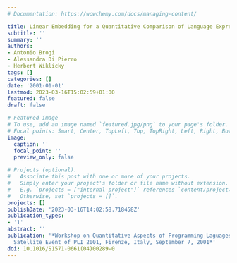 ```yaml
---
# Documentation: https://wowchemy.com/docs/managing-content/

title: Linear Embedding for a Quantitative Comparison of Language Expressiveness
subtitle: ''
summary: ''
authors:
- Antonio Brogi
- Alessandra Di Pierro
- Herbert Wiklicky
tags: []
categories: []
date: '2001-01-01'
lastmod: 2023-03-16T15:02:59+01:00
featured: false
draft: false

# Featured image
# To use, add an image named `featured.jpg/png` to your page's folder.
# Focal points: Smart, Center, TopLeft, Top, TopRight, Left, Right, BottomLeft, Bottom, BottomRight.
image:
  caption: ''
  focal_point: ''
  preview_only: false

# Projects (optional).
#   Associate this post with one or more of your projects.
#   Simply enter your project's folder or file name without extension.
#   E.g. `projects = ["internal-project"]` references `content/project/deep-learning/index.md`.
#   Otherwise, set `projects = []`.
projects: []
publishDate: '2023-03-16T14:02:58.718458Z'
publication_types:
- '1'
abstract: ''
publication: '*Workshop on Quantitative Aspects of Programming Laguages, QAPL 2001,
  Satellite Event of PLI 2001, Firenze, Italy, September 7, 2001*'
doi: 10.1016/S1571-0661(04)00289-0
---
```

